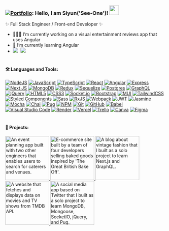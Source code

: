 ### [![Portfolio](https://cdn-icons-png.flaticon.com/64/1993/1993338.png)](https://siyunfeng.vercel.app/): Hello, I am Siyun('See-One')! <img width=30px src='https://media.giphy.com/media/hvRJCLFzcasrR4ia7z/giphy.gif' />

✨ Full Stack Engineer / Front-end Developer ✨

- 👩🏻‍💻 I’m currently working on a visual entertainment reviews app that uses Angular
- 🌱 I’m currently learning Angular
- [![](https://upload.wikimedia.org/wikipedia/commons/thumb/8/81/LinkedIn_icon.svg/32px-LinkedIn_icon.svg.png)](https://linkedin.com/in/siyunfeng/)&nbsp; [![](https://cdn-icons-png.flaticon.com/32/5968/5968534.png)](mailto:siyunf21@gmail.com)&nbsp;

#

<h4>🛠️ Languages and Tools: </h4>
<div>
 
</div>
<a href='https://nodejs.org/en' target='_blank'><img alt='NodeJS' src='https://img.shields.io/badge/node.js-6DA55F?style=for-the-badge&logo=node.js&logoColor=white' /></a>
<a href='https://www.javascript.com/' target='_blank'><img alt='JavaScript' src='https://img.shields.io/badge/JavaScript-F7DF1E?logo=javascript&logoColor=black&style=for-the-badge' /></a>
<a href='https://www.typescriptlang.org/' target='_blank'><img alt='TypeScript' src='https://img.shields.io/badge/TypeScript-3178C6?logo=typescript&logoColor=white&style=for-the-badge' /></a>
<a href='https://react.dev/' target='_blank'><img alt='React' src='https://img.shields.io/badge/React-61DAFB?logo=react&logoColor=black&style=for-the-badge' /></a>
<a href='https://angular.io/' target='_blank'><img alt='Angular' src='https://img.shields.io/badge/Angular-DD0031?style=for-the-badge&logo=angular&logoColor=white' /></a>
<a href='https://expressjs.com/' target='_blank'><img alt='Express' src='https://img.shields.io/badge/express.js-%23404d59.svg?style=for-the-badge&logo=express&logoColor=%2361DAFB' /></a>
<a href='https://nextjs.org/' target='_blank'><img alt='Next JS' src='https://img.shields.io/badge/Next-black?style=for-the-badge&logo=next.js&logoColor=white' /></a>
<a href='https://www.mongodb.com/' target='_blank'><img alt='MongoDB' src='https://img.shields.io/badge/MongoDB-47A248?logo=mongodb&logoColor=white&style=for-the-badge' /></a>
<a href='https://redux.js.org/' target='_blank'><img alt='Redux' src='https://img.shields.io/badge/redux-%23593d88.svg?style=for-the-badge&logo=redux&logoColor=white' /></a>
<a href='https://sequelize.org/' target='_blank'><img alt='Sequelize' src='https://img.shields.io/badge/sequelize-323330?style=for-the-badge&logo=sequelize&logoColor=blue' /></a>
<a href='https://www.postgresql.org/' target='_blank'><img alt='Postgres' src='https://img.shields.io/badge/postgres-%23316192.svg?style=for-the-badge&logo=postgresql&logoColor=white' /></a>
<a href='https://graphql.org/' target='_blank'><img alt='GraphQL' src='https://img.shields.io/badge/-GraphQL-E10098?style=for-the-badge&logo=graphql&logoColor=white' /></a>
<a href='https://jquery.com/' target='_blank'><img alt='jQuery' src='https://img.shields.io/badge/jquery-%230769AD.svg?style=for-the-badge&logo=jquery&logoColor=white' /></a>
<a href='https://html.spec.whatwg.org/' target='_blank'><img alt='HTML5' src='https://img.shields.io/badge/html5-%23E34F26.svg?style=for-the-badge&logo=html5&logoColor=white' /></a>
<a href='https://www.w3.org/TR/CSS/#css' target='_blank'><img alt='CSS3' src='https://img.shields.io/badge/css3-%231572B6.svg?style=for-the-badge&logo=css3&logoColor=white' /></a>
<a href='https://socket.io/' target='_blank'><img alt='Socket.io' src='https://img.shields.io/badge/Socket.io-black?style=for-the-badge&logo=socket.io&badgeColor=010101' /></a>
<a href='https://getbootstrap.com/' target='_blank'><img alt='Bootstrap' src='https://img.shields.io/badge/bootstrap-%238511FA.svg?style=for-the-badge&logo=bootstrap&logoColor=white' /></a>
<a href='https://mui.com/material-ui/' target='_blank'><img alt='MUI' src='https://img.shields.io/badge/MUI-%230081CB.svg?style=for-the-badge&logo=mui&logoColor=white' /></a>
<a href='https://tailwindcss.com/' target='_blank'><img alt='TailwindCSS' src='https://img.shields.io/badge/tailwindcss-%2338B2AC.svg?style=for-the-badge&logo=tailwind-css&logoColor=white' /></a>
<a href='https://styled-components.com/' target='_blank'><img alt='Styled Components' src='https://img.shields.io/badge/styled--components-DB7093?style=for-the-badge&logo=styled-components&logoColor=white' /></a>
<a href='https://sass-lang.com/' target='_blank'><img alt='Sass' src='https://img.shields.io/badge/SASS-hotpink.svg?style=for-the-badge&logo=SASS&logoColor=white' /></a>
<a href='https://rxjs.dev/' target='_blank'><img alt='RxJS' src='https://img.shields.io/badge/rxjs-%23B7178C.svg?style=for-the-badge&logo=reactivex&logoColor=white' /></a>
<a href='https://webpack.js.org/' target='_blank'><img alt='Webpack' src='https://img.shields.io/badge/webpack-%238DD6F9.svg?style=for-the-badge&logo=webpack&logoColor=black' /></a>
<a href='https://jwt.io/' target='_blank'><img alt='JWT' src='https://img.shields.io/badge/JWT-black?style=for-the-badge&logo=JSON%20web%20tokens' /></a>
<a href='https://jasmine.github.io/' target='_blank'><img alt='Jasmine' src='https://img.shields.io/badge/jasmine-%238A4182.svg?style=for-the-badge&logo=jasmine&logoColor=white' /></a>
<a href='https://mochajs.org/' target='_blank'><img alt='Mocha' src='https://img.shields.io/badge/-mocha-%238D6748?style=for-the-badge&logo=mocha&logoColor=white' /></a>
<a href='https://www.chaijs.com/' target='_blank'><img alt='Chai' src='https://img.shields.io/badge/chai.js-323330?style=for-the-badge&logo=chai&logoColor=red' /></a>
<a href='https://pugjs.org/api/getting-started.html' target='_blank'><img alt='Pug' src='https://img.shields.io/badge/Pug-FFF?style=for-the-badge&logo=pug&logoColor=A86454' /></a>
<a href='https://www.npmjs.com/' target='_blank'><img alt='NPM' src='https://img.shields.io/badge/NPM-%23CB3837.svg?style=for-the-badge&logo=npm&logoColor=white' /></a>
<a href='https://git-scm.com/' target='_blank'><img alt='Git' src='https://img.shields.io/badge/git-%23F05033.svg?style=for-the-badge&logo=git&logoColor=white' /></a>
<a href='https://github.com/' target='_blank'><img alt='GitHub' src='https://img.shields.io/badge/github-%23121011.svg?style=for-the-badge&logo=github&logoColor=white' /></a>
<a href='https://babeljs.io/' target='_blank'><img alt='Babel' src='https://img.shields.io/badge/Babel-F9DC3e?style=for-the-badge&logo=babel&logoColor=black' /></a>
<a href='https://code.visualstudio.com/' target='_blank'><img alt='Visual Studio Code' src='https://img.shields.io/badge/VSCode-007ACC?logo=visualstudiocode&logoColor=white&style=for-the-badge' /></a>
<a href='https://render.com/' target='_blank'><img alt='Render' src='https://img.shields.io/badge/Render-%46E3B7.svg?style=for-the-badge&logo=render&logoColor=white' /></a>
<a href='https://vercel.com/' target='_blank'><img alt='Vercel' src='https://img.shields.io/badge/vercel-%23000000.svg?style=for-the-badge&logo=vercel&logoColor=white' /></a>
<a href='https://trello.com/' target='_blank'><img alt='Trello' src='https://img.shields.io/badge/Trello-%23026AA7.svg?style=for-the-badge&logo=Trello&logoColor=white' /></a>
<a href='https://www.canva.com/' target='_blank'><img alt='Canva' src='https://img.shields.io/badge/Canva-%2300C4CC.svg?style=for-the-badge&logo=Canva&logoColor=white' /></a>
<a href='https://www.figma.com/' target='_blank'><img alt='Figma' src='https://img.shields.io/badge/figma-%23F24E1E.svg?style=for-the-badge&logo=figma&logoColor=white' /></a>

#

<h4>📌 Projects: </h4>
<div>
  <a href='https://github.com/Team-Ada-Lovelace/Capstone-PartyPal'>  
    <img width=138px title='An event planning app built with two other engineers that enables users to search for caterers and venues. ' src='https://siyunfeng.vercel.app/static/media/logo-PartyPal.b5f3dd65e05c2353d653.png' />
  </a>
  <a href='https://github.com/siyunfeng/The-Grace-British-Bake-Off'>  
    <img width=138px title="E-commerce site built by a team of four developers selling baked goods inspired by 'The Great British Bake Off'. " src='https://siyunfeng.vercel.app/static/media/logo-the-grace-british-bake-off.b522eb7a33e47c557520.png' />
  </a>
  <a href='https://github.com/siyunfeng/vintage_blog'>  
    <img width=138px title='A blog about vintage fashion that I built as a solo project to learn Next.js and GraphQL. ' src='https://siyunfeng.vercel.app/static/media/logo-Vintager.cb7ab86bcad70c4a5c96.png' />
  </a>
   <a href='https://github.com/siyunfeng/Aviewcado'>  
    <img width=138px title="A website that fetches and displays data on movies and TV shows from TMDB API. " src='https://siyunfeng.vercel.app/static/media/logo-Aviewcado.b83d7a13ec5812db285d.png' />
  </a>
    <a href='https://github.com/siyunfeng/chatter'>  
    <img width=138px title="A social media app based on Twitter that I built as a solo project to learn MongoDB, Mongoose, SocketIO, jQuery, and Pug. " src='https://siyunfeng.vercel.app/static/media/logo-Chatter.b2a980e246b5ffc4ea0f.png' />
  </a>
</div>
